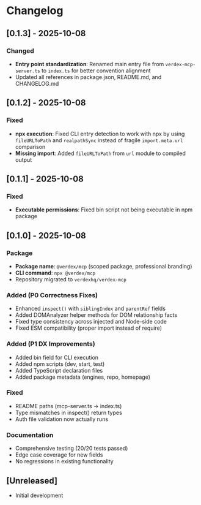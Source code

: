 # Changelog

## [0.1.3] - 2025-10-08

### Changed
- **Entry point standardization**: Renamed main entry file from `verdex-mcp-server.ts` to `index.ts` for better convention alignment
- Updated all references in package.json, README.md, and CHANGELOG.md

## [0.1.2] - 2025-10-08

### Fixed
- **npx execution**: Fixed CLI entry detection to work with npx by using `fileURLToPath` and `realpathSync` instead of fragile `import.meta.url` comparison
- **Missing import**: Added `fileURLToPath` from `url` module to compiled output

## [0.1.1] - 2025-10-08

### Fixed
- **Executable permissions**: Fixed bin script not being executable in npm package

## [0.1.0] - 2025-10-08

### Package
- **Package name**: `@verdex/mcp` (scoped package, professional branding)
- **CLI command**: `npx @verdex/mcp`
- Repository migrated to `verdexhq/verdex-mcp`

### Added (P0 Correctness Fixes)
- Enhanced `inspect()` with `siblingIndex` and `parentRef` fields
- Added DOMAnalyzer helper methods for DOM relationship facts
- Fixed type consistency across injected and Node-side code
- Fixed ESM compatibility (proper import instead of require)

### Added (P1 DX Improvements)
- Added bin field for CLI execution
- Added npm scripts (dev, start, test)
- Added TypeScript declaration files
- Added package metadata (engines, repo, homepage)

### Fixed
- README paths (mcp-server.ts → index.ts)
- Type mismatches in inspect() return types
- Auth file validation now actually runs

### Documentation
- Comprehensive testing (20/20 tests passed)
- Edge case coverage for new fields
- No regressions in existing functionality

## [Unreleased]
- Initial development